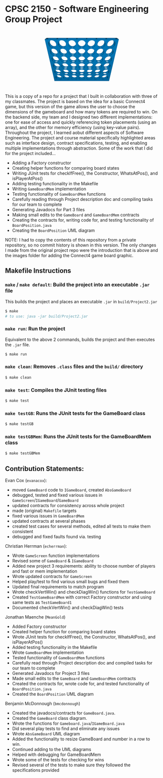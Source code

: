# CPSC 2150 - Software Engineering Group Project 
<p align="center">
  <img src="https://github.com/MeanGold/CPSC2150-Project/blob/main/Images/Connect_Four.gif">
</p>

This is a copy of a repo for a project that I built in collaboration with three of my classmates. The project is based on the idea for a basic Connect4 game, but this version of the game allows the user to choose the dimensions of the gameboard and how many tokens are required to win. On the backend side, my team and I designed two different implementations: one for ease of access and quickly referencing token placements (using an array), and the other for memory efficiency (using key-value pairs). Throughout the project, I learned aobut different aspects of Software Engineering. The project and course material specifically highlighted areas such as interface design, contract specifications, testing, and enabling multiple implementations through abstraction. Some of the work that I did for the project included...
- Adding a Factory constructor
- Creating helper functions for comparing board states
- Writing JUnit tests for checkIfFree(), the Constructor, WhatsAtPos(), and isPlayerAtPos()
- Adding testing functionality in the Makefile
- Writing `GameBoardMem` implementation
- Testing functionality of `GameBoardMem` functions
- Carefully reading through Project description doc and compiling tasks for our team to complete
- Generating Javadocs for Part 3 files
- Making small edits to the `GameBoard` and `GameBoardMem` contracts
- Creating the contracts for, writing code for, and testing functionality of `BoardPosition.java`
- Creating the `BoardPosition` UML diagram

NOTE: I had to copy the contents of this repository from a private repository, so no commit history is shown in this version. The only changes I made from the original project repo were the introduction that is above and the images folder for adding the Connect4 game board graphic.

## Makefile Instructions

### `make` / `make default`: Build the project into an executable `.jar` file

This builds the project and places an executable `.jar` in `build/Project2.jar`

```sh
$ make
# to use: java -jar build/Project2.jar
```

### `make run`: Run the project

Equivalent to the above 2 commands, builds the project and then
executes the `.jar` file.

```sh
$ make run
```

### `make clean`: Removes `.class` files and the `build/` directory

```sh
$ make clean
```

### `make test`: Compiles the JUnit testing files

```sh
$ make test
```

### `make testGB`: Runs the JUnit tests for the GameBoard class

```sh
$ make testGB
```

### `make testGBMem`: Runs the JUnit tests for the GameBoardMem class

```sh
$ make testGBMem
```

## Contribution Statements:

Evan Cox (`evanacox`): 
- moved `GameBoard` code to `IGameBoard`, created `AbsGameBoard` 
- debugged, tested and fixed various issues in `GameScreen`/`IGameBoard`/`GameBoard`
- updated contracts for consistency across whole project
- made (original) `Makefile` targets
- fixed various issues in `GameBoardMem`
- updated contracts at several phases
- created test cases for several methods, edited all tests to make them consistent
- debugged and fixed faults found via. testing

Christian Herrman (`echerrman`):
- Wrote `GameScreen` function implementations
- Revised some of `GameBoard` & `IGameBoard`
- Added new project 3 requirements: ability to choose number of players and fast or mem implementation
- Wrote updated contracts for `GameScreen`
- Helped play/test to find various small bugs and fixed them
- Updated final requirements to match program
- Wrote checkVertWin() and checkDiagWin() functions for `TestGameBoard`
- Created `TestGameBoardMem` with correct Factory constructor and using same tests as `TestGameBoard1`
- Documented checkVertWin() and checkDiagWin() tests

Jonathan Maenche (`MeanGold`) 
- Added Factory constructor
- Created helper function for comparing board states
- Wrote JUnit tests for checkIfFree(), the Constructor, WhatsAtPos(), and isPlayerAtPos()
- Added testing functionality in the Makefile
- Wrote `GameBoardMem` implementation
- Tested functionality of `GameBoardMem` functions
- Carefully read through Project description doc and compiled tasks for our team to complete
- Generated Javadocs for Project 3 files
- Made small edits to the `GameBoard` and `GameBoardMem` contracts
- Created the contracts for, wrote code for, and tested functionality of `BoardPosition.java`
- Created the `BoardPosition` UML diagram

Benjamin McDonnough (`bmcdonnough`) 
- Created the javadocs/contracts for `GameBoard.java`.
- Created the `GameBoard` class diagram.
- Wrote the functions for `Gameboard.java`/`IGameBoard.java`
- Did several play tests to find and eliminate any issues
- Wrote `AbsGameBoard` UML diagram
- Added the functionality to resize GameBoard and number in a row to win.
- Continued adding to the UML diagrams
- Helped with debugging for GameBoardMem
- Wrote some of the tests for checking for wins
- Revised several of the tests to make sure they followed the specifications provided
